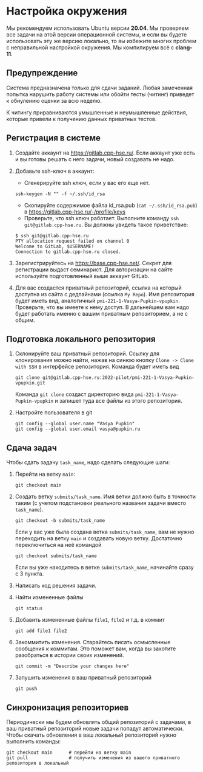 # Настройка окружения

Мы рекомендуем использовать Ubuntu версии **20.04**. Мы проверяем
все задачи на этой версии операционной системы, и если вы будете использовать эту же версию
локально, то вы избежите многих проблем с неправильной настройкой окружения. Мы компилируем всё с **clang-11**.

## Предупреждение

Система предназначена только для сдачи заданий. Любая замеченная попытка нарушить работу системы или обойти тесты (читинг) приведет к обнулению оценки за всю неделю.

К читингу приравниваются умышленные и неумышленные действия, которые привели к получению данных приватных тестов.

## Регистрация в системе

1. Создайте аккаунт на https://gitlab.cpp-hse.ru/. Если аккаунт уже есть и вы готовы решать с него задачи, новый создавать не надо.
1. Добавьте ssh-ключ в аккаунт:
    * Сгенерируйте ssh ключ, если у вас его еще нет.
     ```
     ssh-keygen -N "" -f ~/.ssh/id_rsa
     ```
    * Скопируйте содержимое файла id_rsa.pub (`cat ~/.ssh/id_rsa.pub`) в https://gitlab.cpp-hse.ru/-/profile/keys
    * Проверьте, что ssh ключ работает. Выполните команду `ssh git@gitlab.cpp-hse.ru`. Вы должны увидеть такое приветствие:
     ```
     $ ssh git@gitlab.cpp-hse.ru
     PTY allocation request failed on channel 0
     Welcome to GitLab, $USERNAME!
     Connection to gitlab.cpp-hse.ru closed.
     ```

1. Зарегистрируйтесь на https://base.cpp-hse.net/. Секрет для регистрации выдаст семинарист. Для авторизации на сайте используйте подготовленный выше аккаунт GitLab.

1. Для вас создастся приватный репозиторий, ссылка на который доступна из сайта с дедлайнами (ссылка `My Repo`). Имя репозитория будет иметь вид, аналогичный `pmi-221-1-Vasya-Pupkin-vpupkin`. Проверьте, что вы имеете к нему доступ. В дальнейшем вам надо будет работать именно с вашим приватным репозиторием, а не с общим.

## Подготовка локального репозитория

1. Склонируйте ваш приватный репозиторий. Ссылку для клонирования можно найти, нажав на синюю кнопку `Clone -> Clone with SSH` в интерфейсе репозитория. Команда будет иметь вид
   ```
   git clone git@gitlab.cpp-hse.ru:2022-pilot/pmi-221-1-Vasya-Pupkin-vpupkin.git
   ```

   Команда `git clone` создаст директорию вида `pmi-221-1-Vasya-Pupkin-vpupkin` и запишет туда все файлы из этого репозитория.

1. Настройте пользователя в git
   ```
   git config --global user.name "Vasya Pupkin"
   git config --global user.email vasya@pupkin.ru
   ```

## Сдача задач

Чтобы сдать задачу `task_name`, надо сделать следующие шаги:

1. Перейти на ветку `main`:
   ```
   git checkout main
   ```
   
2. Создать ветку `submits/task_name`. Имя ветки должно быть в точности таким (с учетом подстановки реального названия задачи вместо `task_name`).
   ```
   git checkout -b submits/task_name
   ```
   
   Если у вас уже была создана ветка `submits/task_name`, вам не нужно переходить на ветку `main` и создавать новую ветку. Достаточно переключиться на неё командой 
   ```
   git checkout submits/task_name
   ```

   Если вы уже находитесь в ветке `submits/task_name`, начинайте сразу с 3 пункта.

3. Написать код решения задачи.

4. Найти измененные файлы
   ```
   git status
   ```
5. Добавить измененные файлы `file1`, `file2` и т.д. в коммит
   ```
   git add file1 file2
   ```

6. Закоммитить изменения. Старайтесь писать осмысленные сообщения к коммитам. Это поможет вам, когда вы захотите разобраться в истории своих изменений.
   ```
   git commit -m "Describe your changes here"
   ```

7. Запушить изменения в ваш приватный репозиторий
   ```
   git push
   ```
## Синхронизация репозиториев

Периодически мы будем обновлять общий репозиторий с задачами, в ваш приватный репозиторий новые задачи попадут автоматически. Чтобы скачать обновления в ваш локальный репозиторий нужно выполнить команды:

   ```
   git checkout main      # перейти на ветку main
   git pull               # получить изменения из вашего приватного репозитория в локальный
   ```
